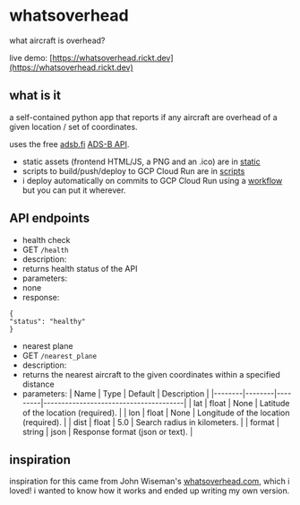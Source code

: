 # whatsoverhead
what aircraft is overhead?

live demo: [https://whatsoverhead.rickt.dev](https://whatsoverhead.rickt.dev)

## what is it

a self-contained python app that reports if any aircraft are overhead of a given location / set of coordinates. 

uses the free [adsb.fi](https://adsb.fi) [ADS-B API](https://github.com/adsbfi/opendata/blob/main/README.md). 

* static assets (frontend HTML/JS, a PNG and an .ico) are in [static](https://github.com/rickt/whatsoverhead/tree/main/static)
* scripts to build/push/deploy to GCP Cloud Run are in [scripts](https://github.com/rickt/whatsoverhead/tree/main/static)
* i deploy automatically on commits to GCP Cloud Run using a [workflow ](https://github.com/rickt/whatsoverhead/tree/main/.github/workflors)but you can put it wherever. 

## API endpoints
* health check
 * GET `/health`
 * description:
  * returns health status of the API
 * parameters:
  * none
 * response:
  ```
  {
  "status": "healthy"
  }
  ```

* nearest plane
 * GET `/nearest_plane`
 * description:
  * returns the nearest aircraft to the given coordinates within a specified distance
 * parameters:
    | Name   | Type   | Default | Description                           |
    |--------|--------|---------|---------------------------------------|
    | lat    | float  | None    | Latitude of the location (required).  |
    | lon    | float  | None    | Longitude of the location (required). |
    | dist   | float  | 5.0     | Search radius in kilometers.          |
    | format | string | json    | Response format (json or text).       |


## inspiration
inspiration for this came from John Wiseman's [whatsoverhead.com](https://whatsoverhead.com), which i loved! i wanted to know how it works and ended up writing my own version. 

